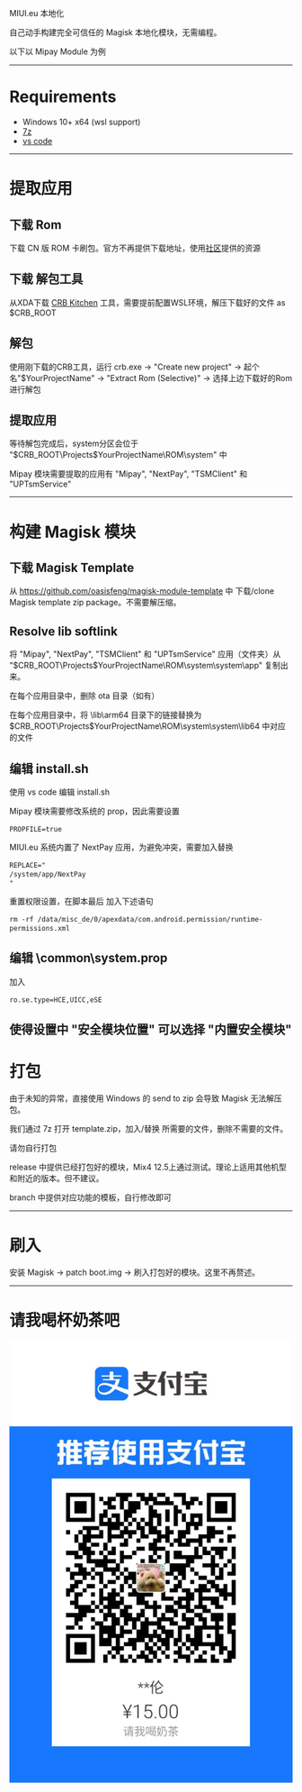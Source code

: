 MIUI.eu 本地化

自己动手构建完全可信任的 Magisk 本地化模块，无需编程。

以下以 Mipay Module 为例

---

# Requirements

- Windows 10+ x64 (wsl support)
- [7z](https://www.7-zip.org/)
- [vs code](https://code.visualstudio.com/)

---

# 提取应用

## 下载 Rom

下载 CN 版 ROM 卡刷包。官方不再提供下载地址，使用[社区](https://web.vip.miui.com/page/info/mio/mio/detail?postId=37093637&app_version=dev.20051)提供的资源

## 下载 解包工具

从XDA下载 [CRB Kitchen](https://forum.xda-developers.com/t/tool-windows-kitchen-crb-v3-0-0-beta15.3947779/#post-85024807) 工具，需要提前配置WSL环境，解压下载好的文件 as $CRB_ROOT

## 解包

使用刚下载的CRB工具，运行 crb.exe -> "Create new project" -> 起个名"$YourProjectName" -> "Extract Rom (Selective)" -> 选择上边下载好的Rom进行解包

## 提取应用

等待解包完成后，system分区会位于 "$CRB_ROOT\Projects\$YourProjectName\ROM\system" 中

Mipay 模块需要提取的应用有 "Mipay", "NextPay", "TSMClient" 和 "UPTsmService"

---

# 构建 Magisk 模块

## 下载 Magisk Template

从 https://github.com/oasisfeng/magisk-module-template 中 下载/clone Magisk template zip package。不需要解压缩。

## Resolve lib softlink

将 "Mipay", "NextPay", "TSMClient" 和 "UPTsmService" 应用（文件夹）从 "$CRB_ROOT\Projects\$YourProjectName\ROM\system\system\app" 复制出来。

在每个应用目录中，删除 ota 目录（如有）

在每个应用目录中，将 \lib\arm64 目录下的链接替换为 $CRB_ROOT\Projects\$YourProjectName\ROM\system\system\lib64 中对应的文件

## 编辑 install.sh

使用 vs code 编辑 install.sh

Mipay 模块需要修改系统的 prop，因此需要设置 
```
PROPFILE=true
```

MIUI.eu 系统内置了 NextPay 应用，为避免冲突，需要加入替换
```
REPLACE="
/system/app/NextPay
"
```

重置权限设置，在脚本最后 加入下述语句
```
rm -rf /data/misc_de/0/apexdata/com.android.permission/runtime-permissions.xml
```

## 编辑 \common\system.prop

加入
```
ro.se.type=HCE,UICC,eSE
```

使得设置中 "安全模块位置" 可以选择 "内置安全模块"
---

# 打包

由于未知的异常，直接使用 Windows 的 send to zip 会导致 Magisk 无法解压包。

我们通过 7z 打开 template.zip，加入/替换 所需要的文件，删除不需要的文件。

<bold> 请勿自行打包 </bold>

release 中提供已经打包好的模块，Mix4 12.5上通过测试。理论上适用其他机型和附近的版本。但不建议。

branch 中提供对应功能的模板，自行修改即可

---

# 刷入

安装 Magisk -> patch boot.img -> 刷入打包好的模块。这里不再赘述。

---

# 请我喝杯奶茶吧

![image](https://github.com/BolunHan/miui.eu.localization/blob/main/docs/milk_tea.jpg)
